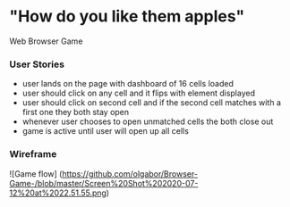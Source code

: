# "How do you like them apples"
Web Browser Game


### User Stories 
* user lands  on the page with dashboard of 16 cells loaded 
* user should click on any cell and it flips with element displayed 
* user should click on second cell and if the second cell matches with a first one they both stay open 
* whenever user chooses to open unmatched cells the both close out 
* game is active until user will open up all cells


### Wireframe
![Game flow] 
(https://github.com/olgabor/Browser-Game-/blob/master/Screen%20Shot%202020-07-12%20at%2022.51.55.png)
